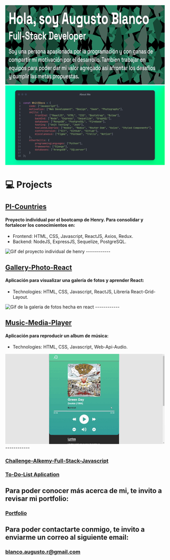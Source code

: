 <img width="100%" height="250px" src="https://github.com/Whit3-Devs/Whit3-Devs/blob/master/images/Banner.png?raw=true" />
<img  src="https://github.com/Whit3-Devs/Whit3-Devs/blob/master/images/AboutMe.png?raw=true" />

# :computer: Projects

## [PI-Countries](https://countries-pi-henry.web.app/ "PI-Countries")
#### Proyecto individual por el bootcamp de Henry. Para consolidar y fortalecer los conocimientos en:
- Frontend: HTML, CSS, Javascript, ReactJS, Axios, Redux.
- Backend: NodeJS, ExpressJS, Sequelize, PostgreSQL.

<img  src="https://github.com/Whit3-Devs/Whit3-Devs/blob/master/gif/countriesapp.gif?raw=true" alt="Gif del proyecto individual de henry"/>
------------

## [Gallery-Photo-React](https://gallery-photo-agus.web.app/ "Gallery-Photo-React")
#### Aplicación para visualizar una galería de fotos y aprender React:
- Technologies: HTML, CSS, Javascript, ReactJS, Librería React-Grid-Layout.

<img  src="https://github.com/Whit3-Devs/Whit3-Devs/blob/master/gif/galleryphoto.gif?raw=true" alt="Gif de la galeria de fotos hecha en react"/>
------------

## [Music-Media-Player](https://github.com/Whit3-Devs/Music-Media-Player "Music-Media-Player")
#### Aplicación para reproducir un album de música:
- Technologies: HTML, CSS, Javascript, Web-Api-Audio.

<img  src="https://github.com/Whit3-Devs/Whit3-Devs/blob/master/gif/multimediaplayer.gif?raw=true" alt="Gif del reproductor multimedia hecha con javascript"/>
------------

### [Challenge-Alkemy-Full-Stack-Javascript](https://github.com/Whit3-Devs/Challenge-Alkemy-Full-Stack-Javascript "Challenge-Alkemy-Full-Stack-Javascript")
### [To-Do-List Aplication](https://github.com/Whit3-Devs/To-Do-List-Aplication "To-Do-List Aplication")


## Para poder conocer más acerca de mi, te invito a revisar mi portfolio:
### [Portfolio](https://augustoblancoweb.web.app "Portfolio")

## Para poder contactarte conmigo, te invito a enviarme un correo al siguiente email:
### blanco.augusto.r@gmail.com
